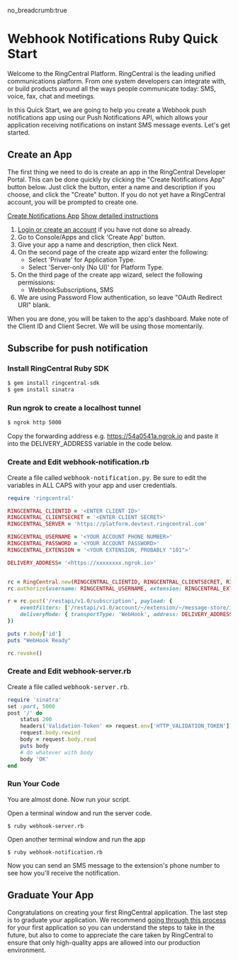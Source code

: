 no_breadcrumb:true

# Webhook Notifications Ruby Quick Start

Welcome to the RingCentral Platform. RingCentral is the leading unified communications platform. From one system developers can integrate with, or build products around all the ways people communicate today: SMS, voice, fax, chat and meetings.

In this Quick Start, we are going to help you create a Webhook push notifications app using our Push Notifications API, which allows your application receiving notifications on instant SMS message events. Let's get started.

## Create an App

The first thing we need to do is create an app in the RingCentral Developer Portal. This can be done quickly by clicking the "Create Notifications App" button below. Just click the button, enter a name and description if you choose, and click the "Create" button. If you do not yet have a RingCentral account, you will be prompted to create one.

<a target="_new" href="https://developer.ringcentral.com/new-app?name=Webhook+Notifications+Quick+Start+App&desc=A+simple+app+to+demo+creating+an+SMS+Notification+RingCentral&public=false&type=ServerOther&carriers=7710,7310,3420&permissions=SubscriptionWebhook,SMS&redirectUri=" class="btn btn-primary">Create Notifications App</a>
<a class="btn-link btn-collapse" data-toggle="collapse" href="#create-app-instructions" role="button" aria-expanded="false" aria-controls="create-app-instructions">Show detailed instructions</a>

<div class="collapse" id="create-app-instructions">
<ol>
<li><a href="https://developer.ringcentral.com/login.html#/">Login or create an account</a> if you have not done so already.</li>
<li>Go to Console/Apps and click 'Create App' button.</li>
<li>Give your app a name and description, then click Next.</li>
<li>On the second page of the create app wizard enter the following:
  <ul>
  <li>Select 'Private' for Application Type.</li>
  <li>Select 'Server-only (No UI)' for Platform Type.</li>
  </ul>
  </li>
<li>On the third page of the create app wizard, select the following permissions:
  <ul>
    <li>WebhookSubscriptions, SMS</li>
  </ul>
  </li>
<li>We are using Password Flow authentication, so leave "OAuth Redirect URI" blank.</li>
</ol>
</div>

When you are done, you will be taken to the app's dashboard. Make note of the Client ID and Client Secret. We will be using those momentarily.

## Subscribe for push notification

### Install RingCentral Ruby SDK

```bash
$ gem install ringcentral-sdk
$ gem install sinatra
```

### Run ngrok to create a localhost tunnel

```bash
$ ngrok http 5000
```

Copy the forwarding address e.g. https://54a0541a.ngrok.io and paste it into the DELIVERY_ADDRESS variable in the code below.

### Create and Edit webhook-notification.rb

Create a file called <tt>webhook-notification.py</tt>. Be sure to edit the variables in ALL CAPS with your app and user credentials.

```ruby
require 'ringcentral'

RINGCENTRAL_CLIENTID = '<ENTER CLIENT ID>'
RINGCENTRAL_CLIENTSECRET = '<ENTER CLIENT SECRET>'
RINGCENTRAL_SERVER = 'https://platform.devtest.ringcentral.com'

RINGCENTRAL_USERNAME = '<YOUR ACCOUNT PHONE NUMBER>'
RINGCENTRAL_PASSWORD = '<YOUR ACCOUNT PASSWORD>'
RINGCENTRAL_EXTENSION = '<YOUR EXTENSION, PROBABLY "101">'

DELIVERY_ADDRESS= '<https://xxxxxxxx.ngrok.io>'


rc = RingCentral.new(RINGCENTRAL_CLIENTID, RINGCENTRAL_CLIENTSECRET, RINGCENTRAL_SERVER)
rc.authorize(username: RINGCENTRAL_USERNAME, extension: RINGCENTRAL_EXTENSION, password: RINGCENTRAL_PASSWORD)

r = rc.post('/restapi/v1.0/subscription', payload: {
    eventFilters: ['/restapi/v1.0/account/~/extension/~/message-store/instant?type=SMS'],
    deliveryMode: { transportType: 'WebHook', address: DELIVERY_ADDRESS }
})

puts r.body['id']
puts "WebHook Ready"

rc.revoke()
```

### Create and Edit webhook-server.rb

Create a file called <tt>webhook-server.rb</tt>.

```ruby
require 'sinatra'
set :port, 5000
post '/' do
    status 200
    headers('Validation-Token' => request.env['HTTP_VALIDATION_TOKEN']) if request.env['HTTP_VALIDATION_TOKEN']
    request.body.rewind
    body = request.body.read
    puts body
    # do whatever with body
    body 'OK'
end
```

### Run Your Code

You are almost done. Now run your script.

Open a terminal window and run the server code.

```bask
$ ruby webhook-server.rb
```

Open another terminal window and run the app

```bask
$ ruby webhook-notification.rb
```

Now you can send an SMS message to the extension's phone number to see how you'll receive the notification.

## Graduate Your App

Congratulations on creating your first RingCentral application. The last step is to graduate your application. We recommend [going through this process](../../../../basics/production) for your first application so you can understand the steps to take in the future, but also to come to appreciate the care taken by RingCentral to ensure that only high-quality apps are allowed into our production environment.
